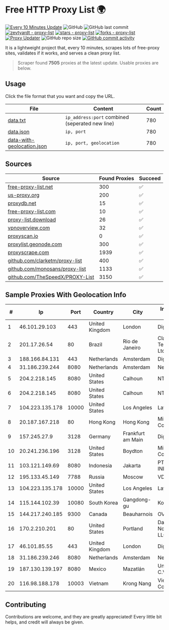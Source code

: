 
# Free HTTP Proxy List 🌍

[![Every 10 Minutes Update](https://github.com/mertguvencli/http-proxy-list/actions/workflows/main.yml/badge.svg?branch=main)](https://github.com/mertguvencli/http-proxy-list/actions/workflows/main.yml)
![GitHub](https://img.shields.io/github/license/mertguvencli/http-proxy-list)
![GitHub last commit](https://img.shields.io/github/last-commit/mertguvencli/http-proxy-list)
[![zevtyardt - proxy-list](https://img.shields.io/static/v1?label=zevtyardt&message=proxy-list&color=blue&logo=github)](https://github.com/zevtyardt/proxy-list "Go to GitHub repo")
[![stars - proxy-list](https://img.shields.io/github/stars/zevtyardt/proxy-list?style=social)](https://github.com/zevtyardt/proxy-list)
[![forks - proxy-list](https://img.shields.io/github/forks/zevtyardt/proxy-list?style=social)](https://github.com/zevtyardt/proxy-list)
[![Proxy Updater](https://github.com/zevtyardt/proxy-list/workflows/Proxy%20Updater/badge.svg)](https://github.com/zevtyardt/proxy-list/actions?query=workflow:"Proxy+Updater")
![GitHub repo size](https://img.shields.io/github/repo-size/zevtyardt/proxy-list)
[![GitHub commit activity](https://img.shields.io/github/commit-activity/m/zevtyardt/proxy-list?logo=commits)](https://github.com/zevtyardt/proxy-list/commits/main)

It is a lightweight project that, every 10 minutes, scrapes lots of free-proxy sites, validates if it works, and serves a clean proxy list.

> Scraper found **7505** proxies at the latest update. Usable proxies are below.

## Usage

Click the file format that you want and copy the URL.

|File|Content|Count|
|----|-------|-----|
|[data.txt](https://raw.githubusercontent.com/mertguvencli/http-proxy-list/main/proxy-list/data.txt)|`ip_address:port` combined (seperated new line)|780|
|[data.json](https://raw.githubusercontent.com/mertguvencli/http-proxy-list/main/proxy-list/data.json)|`ip, port`|780|
|[data-with-geolocation.json](https://raw.githubusercontent.com/mertguvencli/http-proxy-list/main/proxy-list/data-with-geolocation.json)|`ip, port, geolocation`|780|

## Sources

|Source|Found Proxies|Succeed|
|------|-------------|-------|
|[free-proxy-list.net](https://free-proxy-list.net)|300|✅|
|[us-proxy.org](https://www.us-proxy.org)|200|✅|
|[proxydb.net](http://proxydb.net)|15|✅|
|[free-proxy-list.com](https://free-proxy-list.com/?page=&port=&type%5B%5D=http&type%5B%5D=https&up_time=0&search=Search)|10|✅|
|[proxy-list.download](https://www.proxy-list.download/HTTP)|26|✅|
|[vpnoverview.com](https://vpnoverview.com/privacy/anonymous-browsing/free-proxy-servers)|32|✅|
|[proxyscan.io](https://www.proxyscan.io)|0|✅|
|[proxylist.geonode.com](https://proxylist.geonode.com/api/proxy-list?limit=300&page=1&sort_by=lastChecked&sort_type=desc&protocols=http,https)|300|✅|
|[proxyscrape.com](https://api.proxyscrape.com/v2/?request=displayproxies&protocol=http&timeout=10000&country=all&ssl=all&anonymity=all)|1939|✅|
|[github.com/clarketm/proxy-list](https://raw.githubusercontent.com/clarketm/proxy-list/master/proxy-list-raw.txt)|400|✅|
|[github.com/monosans/proxy-list](https://raw.githubusercontent.com/monosans/proxy-list/main/proxies/http.txt)|1133|✅|
|[github.com/TheSpeedX/PROXY-List](https://raw.githubusercontent.com/TheSpeedX/PROXY-List/master/http.txt)|3150|✅|


## Sample Proxies With Geolocation Info

|#|Ip|Port|Country|City|Internet Service Provider|
|-|--|----|-------|----|-------------------------|
|1|46.101.29.103|443|United Kingdom|London|DigitalOcean, LLC|
|2|201.17.26.54|80|Brazil|Rio de Janeiro|Claro NXT Telecomunicacoes Ltda|
|3|188.166.84.131|443|Netherlands|Amsterdam|DigitalOcean, LLC|
|4|31.186.239.244|8080|Netherlands|Amsterdam|NetSkope Inc|
|5|204.2.218.145|8080|United States|Calhoun|NTT America, Inc.|
|6|204.2.218.145|8080|United States|Calhoun|NTT America, Inc.|
|7|104.223.135.178|10000|United States|Los Angeles|LayerHost|
|8|20.187.167.218|80|Hong Kong|Hong Kong|Microsoft Corporation|
|9|157.245.27.9|3128|Germany|Frankfurt am Main|DigitalOcean, LLC|
|10|20.241.236.196|3128|United States|Boydton|Microsoft Corporation|
|11|103.121.149.69|8080|Indonesia|Jakarta|PT EMERIO INDONESIA|
|12|195.133.45.149|7788|Russia|Moscow|VDS|
|13|104.223.135.178|10000|United States|Los Angeles|LayerHost|
|14|115.144.102.39|10080|South Korea|Gangdong-gu|Korea Telecom|
|15|144.217.240.185|9300|Canada|Beauharnois|OVH SAS|
|16|170.2.210.201|80|United States|Portland|Daimler Trucks of North America LLC|
|17|46.101.85.55|443|United Kingdom|London|DigitalOcean|
|18|31.186.239.246|8080|Netherlands|Amsterdam|NetSkope Inc|
|19|187.130.139.197|8080|Mexico|Mazatlán|Uninet S.A. de C.V.|
|20|116.98.188.178|10003|Vietnam|Krong Nang|Viettel Corporation|



## Contributing

Contributions are welcome, and they are greatly appreciated! Every
little bit helps, and credit will always be given.


